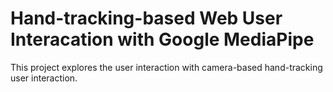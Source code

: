 # Hand-tracking-based Web User Interacation with Google MediaPipe

This project explores the user interaction with camera-based hand-tracking user interaction.
